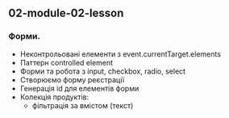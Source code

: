 ## 02-module-02-lesson
### Форми.

- Неконтрольовані елементи з event.currentTarget.elements
- Паттерн controlled element
- Форми та робота з input, checkbox, radio, select
- Створюємо форму реєстрації
- Генерація id для елементів форми
- Колекція продуктів:
     - фільтрація за вмістом (текст)